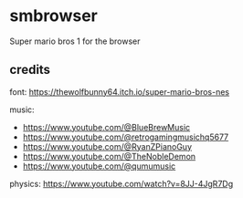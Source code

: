 # smbrowser
Super mario bros 1 for the browser

## credits

font: https://thewolfbunny64.itch.io/super-mario-bros-nes

music:
* https://www.youtube.com/@BlueBrewMusic
* https://www.youtube.com/@retrogamingmusichq5677
* https://www.youtube.com/@RyanZPianoGuy
* https://www.youtube.com/@TheNobleDemon
* https://www.youtube.com/@qumumusic

physics: https://www.youtube.com/watch?v=8JJ-4JgR7Dg